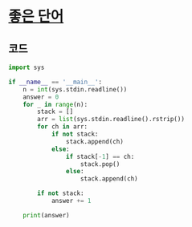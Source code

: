 # [좋은 단어](https://www.acmicpc.net/status?user_id=algorithm_beginner&problem_id=3986&from_mine=1)

## 코드
```python
import sys

if __name__ == '__main__':
    n = int(sys.stdin.readline())
    answer = 0
    for _ in range(n):
        stack = []
        arr = list(sys.stdin.readline().rstrip())
        for ch in arr:
            if not stack:
                stack.append(ch)
            else:
                if stack[-1] == ch:
                    stack.pop()
                else:
                    stack.append(ch)

        if not stack:
            answer += 1

    print(answer)

```